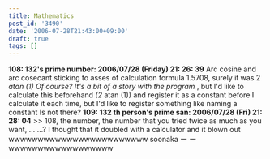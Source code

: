 ```yaml
---
title: Mathematics
post_id: '3490'
date: '2006-07-28T21:43:00+09:00'
draft: true
tags: []
---
```


**108: 132's prime number: 2006/07/28 (Friday) 21: 26: 39** Arc cosine and arc cosecant sticking to asses of calculation formula 1.5708, surely it was 2 _atan (1) Of course? It's a bit of a story with the program_ , but I'd like to calculate this beforehand _(2_ atan (1)) and register it as a constant before I calculate it each time, but I'd like to register something like naming a constant Is not there? **109: 132 th person's prime san: 2006/07/28 (Fri) 21: 28: 04** >\> 108, the number, the number that you tried twice as much as you want, ... ...? I thought that it doubled with a calculator and it blown out wwwwwwwwwwwwwwwwwwwwwwww soonaka ー ー wwwwwwwwwwwwwwwwww
